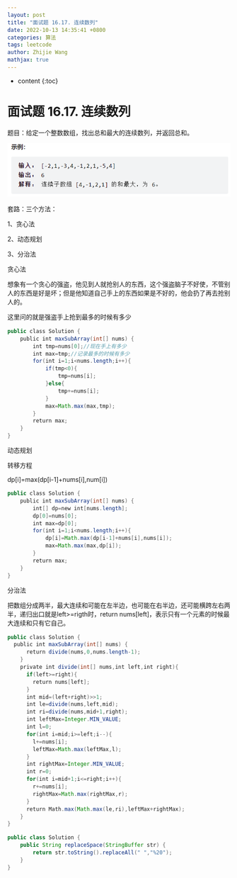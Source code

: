 ```yaml
---
layout: post
title: "面试题 16.17. 连续数列"
date: 2022-10-13 14:35:41 +0800
categories: 算法
tags: leetcode
author: Zhijie Wang
mathjax: true
---
```


* content
{:toc}
# 面试题 16.17. 连续数列

题目：给定一个整数数组，找出总和最大的连续数列，并返回总和。



![](../images/WEBRESOURCE05fd0d98d5d1f4471eed2e3158bee9a8.png)

套路：三个方法：

1、贪心法

2、动态规划

3、分治法



贪心法

想象有一个贪心的强盗，他见到人就抢别人的东西，这个强盗脑子不好使，不管别人的东西是好是坏；但是他知道自己手上的东西如果是不好的，他会扔了再去抢别人的。

这里问的就是强盗手上抢到最多的时候有多少

```java
public class Solution {
    public int maxSubArray(int[] nums) {
        int tmp=nums[0];//现在手上有多少
        int max=tmp;//记录最多的时候有多少
        for(int i=1;i<nums.length;i++){
            if(tmp<0){
                tmp=nums[i];
            }else{
                tmp+=nums[i];
            }
            max=Math.max(max,tmp);
        }
        return max;
    }
}
```

动态规划

转移方程

dp[i]=max(dp[i-1]+nums[i],num[i])

```java
public class Solution {
    public int maxSubArray(int[] nums) {
        int[] dp=new int[nums.length];
        dp[0]=nums[0];
        int max=dp[0];
        for(int i=1;i<nums.length;i++){
            dp[i]=Math.max(dp[i-1]+nums[i],nums[i]);
            max=Math.max(max,dp[i]);
        }
        return max;
    }
}
```

分治法

把数组分成两半，最大连续和可能在左半边，也可能在右半边，还可能横跨左右两半，递归出口就是left>=rigth时，return nums[left]，表示只有一个元素的时候最大连续和只有它自己。

```java
public class Solution {
  public int maxSubArray(int[] nums) {
      return divide(nums,0,nums.length-1);
    }
    private int divide(int[] nums,int left,int right){
      if(left>=right){
        return nums[left];
      }
      int mid=(left+right)>>1;
      int le=divide(nums,left,mid);
      int ri=divide(nums,mid+1,right);
      int leftMax=Integer.MIN_VALUE;
      int l=0;
      for(int i=mid;i>=left;i--){
        l+=nums[i];
        leftMax=Math.max(leftMax,l);
      }
      int rightMax=Integer.MIN_VALUE;
      int r=0;
      for(int i=mid+1;i<=right;i++){
        r+=nums[i];
        rightMax=Math.max(rightMax,r);
      }
      return Math.max(Math.max(le,ri),leftMax+rightMax);
    }
}
```

```java
public class Solution {
    public String replaceSpace(StringBuffer str) {
    	return str.toString().replaceAll(" ","%20");
    }
}
```

